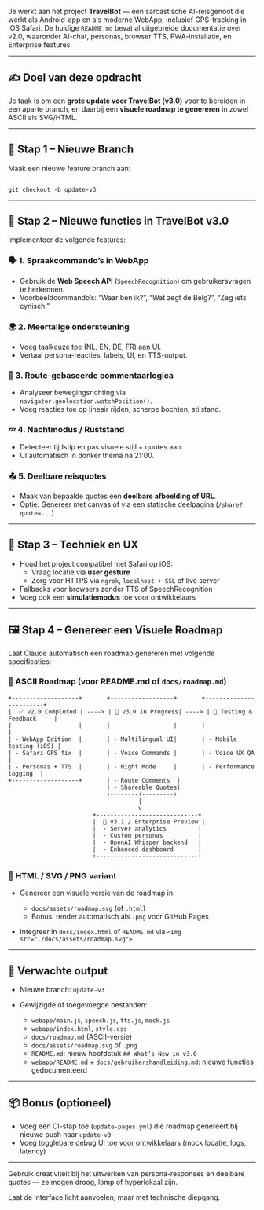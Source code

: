 Je werkt aan het project **TravelBot** — een sarcastische AI-reisgenoot die werkt als Android-app en als moderne WebApp, inclusief GPS-tracking in iOS Safari. De huidige `README.md` bevat al uitgebreide documentatie over v2.0, waaronder AI-chat, personas, browser TTS, PWA-installatie, en Enterprise features.

---

## ✍️ Doel van deze opdracht

Je taak is om een **grote update voor TravelBot (v3.0)** voor te bereiden in een aparte branch, en daarbij een **visuele roadmap te genereren** in zowel ASCII als SVG/HTML.

---

## 🔧 Stap 1 – Nieuwe Branch

Maak een nieuwe feature branch aan:
```

git checkout -b update-v3

````

---

## 🚀 Stap 2 – Nieuwe functies in TravelBot v3.0

Implementeer de volgende features:

### 🗣️ 1. Spraakcommando’s in WebApp
- Gebruik de **Web Speech API** (`SpeechRecognition`) om gebruikersvragen te herkennen.
- Voorbeeldcommando’s: “Waar ben ik?”, “Wat zegt de Belg?”, “Zeg iets cynisch.”

### 🌍 2. Meertalige ondersteuning
- Voeg taalkeuze toe (NL, EN, DE, FR) aan UI.
- Vertaal persona-reacties, labels, UI, en TTS-output.

### 🧭 3. Route-gebaseerde commentaarlogica
- Analyseer bewegingsrichting via `navigator.geolocation.watchPosition()`.
- Voeg reacties toe op lineair rijden, scherpe bochten, stilstand.

### 💤 4. Nachtmodus / Ruststand
- Detecteer tijdstip en pas visuele stijl + quotes aan.
- UI automatisch in donker thema na 21:00.

### 📤 5. Deelbare reisquotes
- Maak van bepaalde quotes een **deelbare afbeelding of URL**.
- Optie: Genereer met canvas of via een statische deelpagina (`/share?quote=...`)

---

## 🧪 Stap 3 – Techniek en UX

- Houd het project compatibel met Safari op iOS:
  - Vraag locatie via **user gesture**
  - Zorg voor HTTPS via `ngrok`, `localhost + SSL` of live server
- Fallbacks voor browsers zonder TTS of SpeechRecognition
- Voeg ook een **simulatiemodus** toe voor ontwikkelaars

---

## 🖼️ Stap 4 – Genereer een Visuele Roadmap

Laat Claude automatisch een roadmap genereren met volgende specificaties:

### 🔹 ASCII Roadmap (voor README.md of `docs/roadmap.md`)
```plaintext
+-------------------+       +------------------+       +------------------------+
|  ✅ v2.0 Completed | ----> | 🔄 v3.0 In Progress| ----> | 🧪 Testing & Feedback     |
|                   |       |                  |       |                        |
| - WebApp Edition  |       | - Multilingual UI|       | - Mobile testing (iOS) |
| - Safari GPS fix  |       | - Voice Commands |       | - Voice UX QA          |
| - Personas + TTS  |       | - Night Mode     |       | - Performance logging  |
+-------------------+       | - Route Comments  |
                            | - Shareable Quotes|
                            +--------+---------+
                                     |
                                     v
                        +-----------------------------+
                        |  🧭 v3.1 / Enterprise Preview |
                        |  - Server analytics         |
                        |  - Custom personas          |
                        |  - OpenAI Whisper backend   |
                        |  - Enhanced dashboard       |
                        +-----------------------------+
````

### 🔸 HTML / SVG / PNG variant

* Genereer een visuele versie van de roadmap in:

  * `docs/assets/roadmap.svg` (of `.html`)
  * Bonus: render automatisch als `.png` voor GitHub Pages
* Integreer in `docs/index.html` of `README.md` via `<img src="./docs/assets/roadmap.svg">`

---

## 📁 Verwachte output

* Nieuwe branch: `update-v3`
* Gewijzigde of toegevoegde bestanden:

  * `webapp/main.js`, `speech.js`, `tts.js`, `mock.js`
  * `webapp/index.html`, `style.css`
  * `docs/roadmap.md` (ASCII-versie)
  * `docs/assets/roadmap.svg` of `.png`
  * `README.md`: nieuw hoofdstuk `## What’s New in v3.0`
  * `webapp/README.md` + `docs/gebruikershandleiding.md`: nieuwe functies gedocumenteerd

---

## 📦 Bonus (optioneel)

* Voeg een CI-stap toe (`update-pages.yml`) die roadmap genereert bij nieuwe push naar `update-v3`
* Voeg togglebare debug UI toe voor ontwikkelaars (mock locatie, logs, latency)

---

Gebruik creativiteit bij het uitwerken van persona-responses en deelbare quotes — ze mogen droog, lomp of hyperlokaal zijn.

Laat de interface licht aanvoelen, maar met technische diepgang.